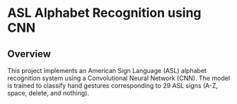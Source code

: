  # ASL Alphabet Recognition using CNN

## Overview
This project implements an American Sign Language (ASL) alphabet recognition system using a Convolutional Neural Network (CNN). The model is trained to classify hand gestures corresponding to 29 ASL signs (A-Z, space, delete, and nothing).

